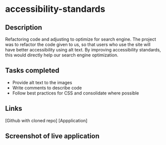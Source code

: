 # accessibility-standards

## Description
Refactoring code and adjusting to optimize for search engine.
The project was to refactor the code given to us, so that users who use the site will have better accessibility using alt text. By improving accessibility standards, this would directly help our search engine optimization.

## Tasks completed
- Provide alt text to the images
- Write comments to describe code
- Follow best practices for CSS and consolidate where possible

## Links
[Github with cloned repo]
[Appplication]

## Screenshot of live application
